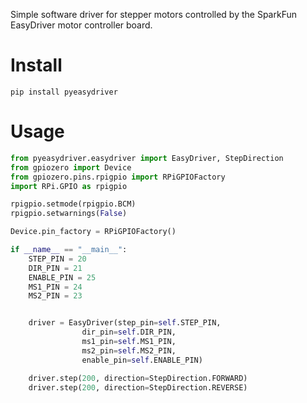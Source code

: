 Simple software driver for stepper motors controlled by the SparkFun EasyDriver motor controller board.

# Install

`pip install pyeasydriver`

# Usage

```python
from pyeasydriver.easydriver import EasyDriver, StepDirection
from gpiozero import Device
from gpiozero.pins.rpigpio import RPiGPIOFactory
import RPi.GPIO as rpigpio

rpigpio.setmode(rpigpio.BCM)
rpigpio.setwarnings(False)

Device.pin_factory = RPiGPIOFactory()

if __name__ == "__main__":
    STEP_PIN = 20
    DIR_PIN = 21
    ENABLE_PIN = 25
    MS1_PIN = 24
    MS2_PIN = 23


    driver = EasyDriver(step_pin=self.STEP_PIN,
                dir_pin=self.DIR_PIN, 
                ms1_pin=self.MS1_PIN, 
                ms2_pin=self.MS2_PIN,
                enable_pin=self.ENABLE_PIN)

    driver.step(200, direction=StepDirection.FORWARD)
    driver.step(200, direction=StepDirection.REVERSE)
```
